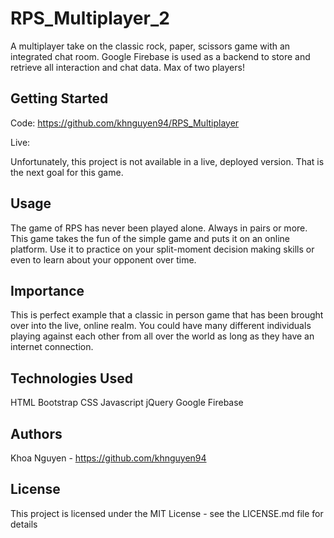 # RPS_Multiplayer_2

A multiplayer take on the classic rock, paper, scissors game with an integrated chat room. Google Firebase is used as a backend to store and retrieve all interaction and chat data. Max of two players!


## Getting Started
Code: https://github.com/khnguyen94/RPS_Multiplayer

Live: 

Unfortunately, this project is not available in a live, deployed version. That is the next goal for this game. 

## Usage

The game of RPS has never been played alone. Always in pairs or more. This game takes the fun of the simple game and puts it on an online platform. Use it to practice on your split-moment decision making skills or even to learn about your opponent over time. 

## Importance 

This is perfect example that a classic in person game that has been brought over into the live, online realm. You could have many different individuals playing against each other from all over the world as long as they have an internet connection. 

## Technologies Used
HTML 
Bootstrap 
CSS 
Javascript 
jQuery 
Google Firebase

## Authors
Khoa Nguyen - https://github.com/khnguyen94

## License
This project is licensed under the MIT License - see the LICENSE.md file for details

